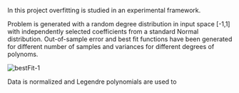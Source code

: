 In this project overfitting is studied in an experimental framework.

Problem is generated with a random degree distribution in input space [-1,1] with independently selected coefficients from a standard Normal distribution. 
Out-of-sample error and best fit functions have been generated for different number of samples and variances for different degrees of polynoms.



![bestFit-1](https://user-images.githubusercontent.com/56079783/87231300-5ffb7280-c3b6-11ea-8fb2-90e38feac41e.png)


Data is normalized and Legendre polynomials are used to   
